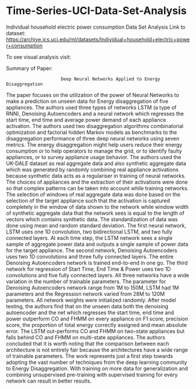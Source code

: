 # Time-Series-UCI-Data-Set-Analysis
Individual household electric power consumption Data Set Analysis 
Link to dataset: https://archive.ics.uci.edu/ml/datasets/Individual+household+electric+power+consumption

To see visual analysis visit: 


Summary of  Paper: 
  		
                         Deep Neural Networks Applied to Energy Disaggregation

  The paper focuses on the utilization of the power of Neural Networks to make a prediction on unseen data for Energy disaggregation of five appliances. The authors used three types of networks  LSTM (a type of RNN), Denoising Autoencoders and a
 neural network which regresses the start time, end time and average power demand of each appliance activation. The authors
used two disaggregation algorithms combinatorial optimization
and factorial hidden Markov models as benchmarks to the disaggregation performance of three deep neural networks using seven metrics. The energy disaggregation might help users reduce their energy consumption or to help operators to manage the grid, or to identify faulty appliances, or to survey appliance usage behavior.
 The authors used the UK-DALE dataset as real aggregate data and also synthetic aggregate data which was generated by randomly combining real appliance activations because synthetic data acts as a regulariser in training of neural networks. The choices of appliances and the extraction of their activations were done so that complex patterns can be taken into account while training networks. The selection of windows of real aggregate data was done based on the selection of the target appliance such that the activation is captured completely in the window of data shown to the network while window width of synthetic aggregate data that the network sees is equal to the length of vectors which contains synthetic data. The standardization of data was done using mean and random standard deviation.
   The first neural network, LSTM uses one 1D convolution, two bidirectional LSTM, and two fully connected layers. At each time step, the LSTM network sees a single sample of aggregate power data and outputs a single sample of power data for the target appliance. The second network, Denoising Autoencoders uses two  1D convolutions and three fully connected layers. The entire Denoising Autoencoders network is trained end-to-end in one go.
The third network for regression of  Start Time, End Time & Power uses two 1D convolutions and five fully connected layers. 
All three networks have a wide variation in the number of trainable
parameters. The parameter for  Denoising Autoencoders network range from 1M to 150M, LSTM had 1M parameters and the Regression network varied from 28M to 120M parameters.
All network weights were initialized randomly.
   After model testing, the authors find that on the unseen data both the denoising autoencoder and the net which regresses the start time, end time and power outperform CO and FHMM on every appliance on F1 score, precision score, the proportion of total energy correctly assigned and mean absolute error. The LSTM out-performs CO and FHMM on two-state appliances but falls behind CO and FHMM on multi-state appliances.
  The authors concluded that it is worth noting that the comparison between each architecture is not entirely fair because the architectures have a wide range of trainable parameters. The work represents just a first step towards adopting the vast number of techniques from the deep learning community to Energy Disaggregation. With training on more data for generalization and combining unsupervised pre-training with supervised training for every network can result in better results.

